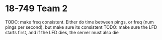 # 18-749 Team 2

TODO: make freq consistent. Either do time between pings, or freq (num pings per second), but make sure its consistent
TODO: make sure the LFD starts first, and if the LFD dies, the server must also die
